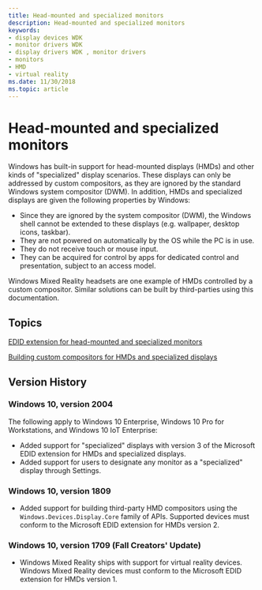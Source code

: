 ```yaml
---
title: Head-mounted and specialized monitors
description: Head-mounted and specialized monitors
keywords:
- display devices WDK
- monitor drivers WDK
- display drivers WDK , monitor drivers
- monitors
- HMD
- virtual reality
ms.date: 11/30/2018
ms.topic: article
---
```


# Head-mounted and specialized monitors

Windows has built-in support for head-mounted displays (HMDs) and other kinds of "specialized" display scenarios. These displays can only be addressed by custom compositors, as they are ignored by the standard Windows system compositor (DWM). In addition, HMDs and specialized displays are given the following properties by Windows:

* Since they are ignored by the system compositor (DWM), the Windows shell cannot be extended to these displays (e.g. wallpaper, desktop icons, taskbar).
* They are not powered on automatically by the OS while the PC is in use.
* They do not receive touch or mouse input.
* They can be acquired for control by apps for dedicated control and presentation, subject to an access model.

Windows Mixed Reality headsets are one example of HMDs controlled by a custom compositor. Similar solutions can be built by third-parties using this documentation.

## Topics

[EDID extension for head-mounted and specialized monitors](specialized-monitors-edid-extension.md)

[Building custom compositors for HMDs and specialized displays](specialized-monitors-compositor.md)

## Version History

### Windows 10, version 2004

The following apply to Windows 10 Enterprise, Windows 10 Pro for Workstations, and Windows 10 IoT Enterprise:

* Added support for "specialized" displays with version 3 of the Microsoft EDID extension for HMDs and specialized displays.
* Added support for users to designate any monitor as a "specialized" display through Settings.

### Windows 10, version 1809

* Added support for building third-party HMD compositors using the `Windows.Devices.Display.Core` family of APIs. Supported devices must conform to the Microsoft EDID extension for HMDs version 2.

### Windows 10, version 1709 (Fall Creators' Update)

* Windows Mixed Reality ships with support for virtual reality devices. Windows Mixed Reality devices must conform to the Microsoft EDID extension for HMDs version 1.
